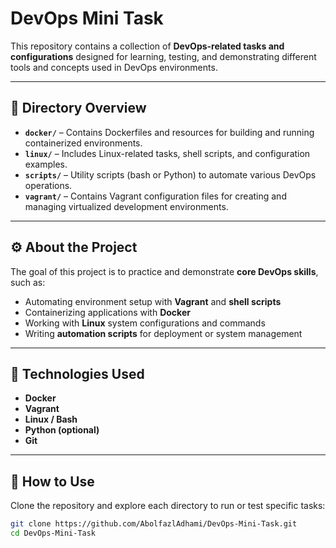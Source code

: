 # DevOps Mini Task

This repository contains a collection of **DevOps-related tasks and configurations** designed for learning, testing, and demonstrating different tools and concepts used in DevOps environments.

---

## 📁 Directory Overview

- **`docker/`** – Contains Dockerfiles and resources for building and running containerized environments.  
- **`linux/`** – Includes Linux-related tasks, shell scripts, and configuration examples.  
- **`scripts/`** – Utility scripts (bash or Python) to automate various DevOps operations.  
- **`vagrant/`** – Contains Vagrant configuration files for creating and managing virtualized development environments.  

---

## ⚙️ About the Project

The goal of this project is to practice and demonstrate **core DevOps skills**, such as:  
- Automating environment setup with **Vagrant** and **shell scripts**  
- Containerizing applications with **Docker**  
- Working with **Linux** system configurations and commands  
- Writing **automation scripts** for deployment or system management  

---

## 🧩 Technologies Used
- **Docker**
- **Vagrant**
- **Linux / Bash**
- **Python (optional)**
- **Git**

---

## 🚀 How to Use
Clone the repository and explore each directory to run or test specific tasks:

```bash
git clone https://github.com/AbolfazlAdhami/DevOps-Mini-Task.git
cd DevOps-Mini-Task
